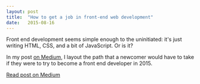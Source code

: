 ```yaml
---
layout: post
title:  "How to get a job in front-end web development"
date:   2015-08-16
---
```


Front end development seems simple enough to the uninitiated: it's just writing HTML, CSS, and a bit of JavaScript. Or is it?

In my post <a href="https://medium.com/@restlessbit/how-to-get-a-job-in-front-end-web-development-b3e7f95a2ba9#.yh95g1ytw" target="_blank">on Medium</a>, I layout the path that a newcomer would have to take if they were to try to become a front end developer in 2015.

<a class="btn btn--primary" href="https://medium.com/@restlessbit/how-to-get-a-job-in-front-end-web-development-b3e7f95a2ba9#.yh95g1ytw" target="_blank">Read post on Medium</a>
